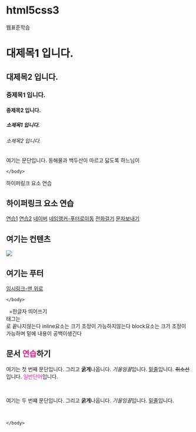 # html5css3
웹표준학습
<!doctype html>
<html lang="ko">
	<head>
		<title>문서의 제목</title>
		<meta charset="utf-8">
		<style>
		/*내부 스타일 : 현재 문서에만 적용되는 서식*/
		</style>
		<!--
		외부 스타일 : 여러 문서에 스타일을 적용할 때
		-->	
		<link rel="stylesheet" href="파일명">
		<script>
		/* 여기는 내부 스크립트 */
		</script>
	</head>
	<body>
		<h1>대제목1 입니다.</h1>
		<h2>대제목2 입니다.</h2>
		<h3>중제목1 입니다.</h3>
		<h4>중제목2 입니다.</h4>
		<h5>소제목1 입니다.</h5>
		<h6>소제목2 입니다.</h6>
		<p>여기는 문단입니다. 동해물과 백두산이 마르고 닳도록 하느님이

	</body>	
</html>
<!doctype html>
<html>
	<head>
	<tiltle>하이퍼링크 요소 연습</title>
	<meta charset="utf-8">
	<style>
	</style>
	<link href="" rel="stylesheet">
	</head> 
	<body>
		<h2>하이퍼링크 요소 연습</h2>
		<div id="header">
			<a href="ex1.html">연습1</a>
			<a href="ex2.html">연습2</a>
			<a href="http://www.naver.com"target="blank">네이버</a>
			<a href="#footer">네임앵커-푸터로이동</a>
			<a href="mailto:rlrhkd21@naver.com>이메일 확인</a>
			<a href="tel:010-2593-8934">전화걸기</a>
			<a href="sms:010-259-8934">문자보내기</a>
		</div>
		<div id="content">
			<h2>여기는 컨텐츠</h2>
			<img src="http://placehold.it/960x2000/333"/>
		</div>
		<div id="footer">
			<h2>여기는 푸터</h2>
			<a href="#">임시링크-맨 위로</a>
		</div>
	
	</body>
</html>

<!doctype html>		                        	            	       &nbsp =한글자 띄어쓰기
<html lang="ko">							      <br> 태그는 </br> 로 끝나지않는다				      
	<head>							      inline요소는 크기 조정이 가능하지않는다	
	<title>index</title>					      block요소는 크기 조정이 가능하며 밑에 내용이 공백이생긴다
	<meta charset="utf-8">						
	<style>
	.rtxt {color:deeppink;}
	</style>
	<link href="" rel="stylesheet">
	</head>
	<body>
                  <h2>문서 <span class="rtxt">연습</span>하기</h2>
                  <p>
		여기는 첫 번째 문단입니다. 그리고		
		<strong>굵게</strong>나옵니다.
		<em>기울임꼴</em>입니다.
		<ins>밑줄</ins>입니다.
		<del>취소선</del>입니다.
		<span class="rtxt">일반단어</span>입니다.
	      </p><br>
                  <p>
		여기는 두 번쨰 문단입니다. 그리고
		<b>굵게</b>나옵니다.
		<i>기울임꼴</i>입니다.
		<u>밑줄</u>입니다.
	       </p><br>
	
	</body>
</html>
